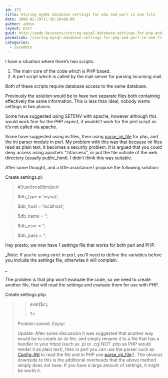 ```yaml
---
id: 173
title: Storing mySQL database settings for php and perl in one file
date: 2008-02-29T11:36:10+00:00
author: admin
layout: post
guid: http://wade.be/posts/storing-mysql-database-settings-for-php-and-perl-in-one-file
permalink: /storing-mysql-database-settings-for-php-and-perl-in-one-file/
categories:
  - Sysadmin
---
```

<p class="lead">
  I have a situation where there&#8217;s two scripts.
</p>

  1. The main core of the code which is PHP based.
  2. A perl script which is called by the mail server for parsing incoming mail.

Both of these scripts require database access to the same database.

<!--more-->Previously the solution would be to have two separate files both containing effectively the same information. This is less than ideal, nobody wants settings in two places.

Some have suggested using SETENV with apache, however although this would work fine for the PHP aspect, it wouldn&#8217;t work for the perl script as it&#8217;s not called via apache.

Some have suggested using ini files, then using [parse\_ini\_file](http://www.php.net/parse_ini_file) for php, and the ini parser module in perl. My problem with this was that because ini files read as plain text, it becomes a security problem. It is argued that you could deny access using apache&#8217;s &#8220;.htaccess&#8221;, or put the file outside of the web directory (usually public_html). I didn&#8217;t think this was suitable.

After some thought, and a little assistance I propose the following solution:

Create settings.pl:

> #!/usr/local/bin/perl
> 
> $db_type = &#8216;mysql&#8217;;
  
> $db_host = &#8216;localhost&#8217;;
  
> $db_name = &#8221;;
  
> $db_user = &#8221;;
  
> $db_pass = &#8221;;

Hey presto, we now have 1 settings file that works for both perl and PHP.

_Note: If you&#8217;re using strict in perl, you&#8217;ll need to define the variables before you include the settings file, otherwise it will complain.
  
_ 

The problem is that php won&#8217;t evaluate the code, so we need to create another file, that will read the settings and evaluate them for use with PHP.

Create settings.php

> <?php
> 
> $c = file\_get\_contents(&#8216;settings.pl&#8217;);
  
> eval($c);
> 
> ?>

Problem solved. Enjoy!

Update: After some discussion it was suggested that another way would be to create an ini file, and simply rename it to a file that has a handler in your httpd (such as .pl or .cgi NOT .php as PHP would render it as plain text), then in perl you can use the parser such as [Config::INI](http://search.cpan.org/~kirsle/Config-INI-Simple-0.02/lib/Config/INI/Simple.pm) to read the file and in PHP use [parse\_ini\_file](http://www.php.net/parse_ini_file)(). The obvious downside to this is the additional overheads that the above method simply does not have. If you have a large amount of settings, it might be worth it.